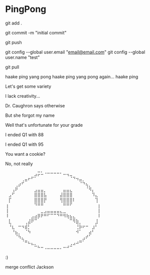# PingPong

git add .

git commit -m "initial commit"

git push

git config --global user.email "email@email.com"
git config --global user.name "test"

git pull

haake ping
yang pong
haake ping
yang pong again...
haake ping

Let's get some variety

I lack creativity...

Dr. Caughron says otherwise

But she forgot my name

Well that's unfortunate for your grade

I ended Q1 with 88

I ended Q1 with 95

You want a cookie? 

No, not really

⠀⠀⠀⠀⠀⠀⠀⠀⠀⣠⡭⠥⠐⠒⠒⠒⠒⠂⠤⢤⣀⠀⠀⠀⠀⠀⠀⠀⠀⠀
⠀⠀⠀⠀⠀⢀⣤⠖⠋⠁⠀⠀⠀⠀⠀⠀⠀⠀⠀⠀⠈⠙⠲⣤⡀⠀⠀⠀⠀⠀
⠀⠀⠀⢀⡴⠋⠀⠀⠀⠀⠀⠀⠀⠀⠀⠀⠀⠀⠀⠀⠀⠀⠀⠈⠙⢦⡀⠀⠀⠀
⠀⠀⢠⠟⠀⠀⠀⠀⠀⣠⣤⣤⡀⠀⠀⠀⠀⠀⣤⣤⣄⠀⠀⠀⠀⠈⠻⡄⠀⠀
⠀⣠⠋⠀⠀⠀⠀⠀⠀⣿⣿⣿⣧⠀⠀⠀⠀⣼⣿⣿⣿⠀⠀⠀⠀⠀⠀⠹⣄⠀
⠀⡏⠀⠀⠀⠀⠀⠀⠀⣿⣿⣿⡟⠀⠀⠀⠀⢻⣿⣿⣿⠇⠀⠀⠀⠀⠀⠀⢹⠀
⢰⠀⠀⠀⠀⠀⠀⠀⠀⠙⠛⠛⠀⠀⠀⠀⠀⠀⠛⠛⠋⠀⠀⠀⠀⠀⠀⠀⠀⡆
⢸⠀⠀⠀⠀⠀⠀⠀⠀⠀⠀⣀⣠⣤⣤⣤⣤⣄⣀⠀⠀⠀⠀⠀⠀⠀⠀⠀⠀⡇
⠸⠀⠀⠀⠀⠀⠀⠀⣠⣴⡿⠟⠛⠋⠉⠉⠙⠛⠻⢷⣦⣄⠀⠀⠀⠀⠀⠀⠀⠇
⠀⣇⠀⠀⠀⠀⢀⣼⠟⠉⠀⠀⠀⠀⠀⠀⠀⠀⠀⠀⠉⠻⣷⡀⠀⠀⠀⠀⣸⠀
⠀⠘⣆⠀⠒⠲⣾⡃⠀⠀⠀⠀⠀⠀⠀⠀⠀⠀⠀⠀⠀⠀⢘⡷⠖⠒⠀⣰⠃⠀
⠀⠀⠘⣦⡀⠀⠈⠳⠀⠀⠀⠀⠀⠀⠀⠀⠀⠀⠀⠀⠀⠀⠺⠁⠀⠀⣴⠃⠀⠀
⠀⠀⠀⠈⠳⣄⠀⠀⠀⠀⠀⠀⠀⠀⠀⠀⠀⠀⠀⠀⠀⠀⠀⠀⣠⠞⠁⠀⠀⠀
⠀⠀⠀⠀⠀⠈⠛⠦⣄⡀⠀⠀⠀⠀⠀⠀⠀⠀⠀⠀⢀⣠⠴⠛⠁⠀⠀⠀⠀⠀
⠀⠀⠀⠀⠀⠀⠀⠀⠀⠉⠓⠒⠠⠤⠤⠤⠤⠄⠒⠚⠉⠀⠀⠀⠀⠀⠀⠀⠀⠀

:)

merge conflict Jackson